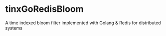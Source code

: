 # tinxGoRedisBloom
A time indexed bloom filter implemented with Golang &amp; Redis for distributed systems
